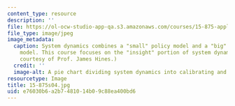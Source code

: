 ```yaml
---
content_type: resource
description: ''
file: https://ol-ocw-studio-app-qa.s3.amazonaws.com/courses/15-875-applications-of-system-dynamics-spring-2004/e76030b6a2b7481014b09c88ea400bd6_15-875s04.jpg
file_type: image/jpeg
image_metadata:
  caption: System dynamics combines a "small" policy model and a "big" calibrated
    model. This course focuses on the "insight" portion of system dynamics. (Image
    courtesy of Prof. James Hines.)
  credit: ''
  image-alt: A pie chart dividing system dynamics into calibrating and insight.
resourcetype: Image
title: 15-875s04.jpg
uid: e76030b6-a2b7-4810-14b0-9c88ea400bd6
---
```

